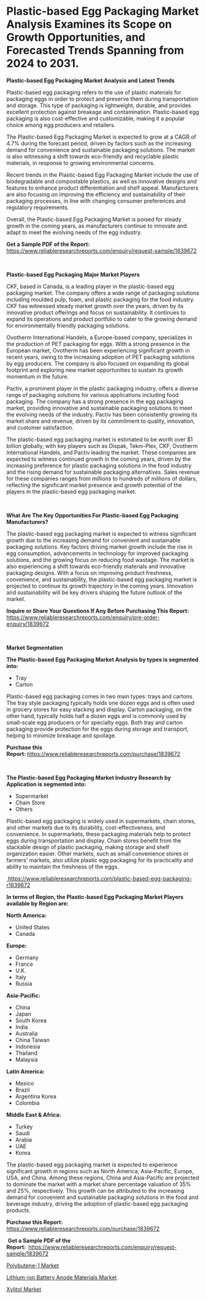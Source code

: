 <p><h1>Plastic-based Egg Packaging Market Analysis Examines its Scope on Growth Opportunities, and Forecasted Trends Spanning from 2024 to 2031.</h1></p><p><strong>Plastic-based Egg Packaging Market Analysis and Latest Trends</strong></p>
<p><p>Plastic-based egg packaging refers to the use of plastic materials for packaging eggs in order to protect and preserve them during transportation and storage. This type of packaging is lightweight, durable, and provides excellent protection against breakage and contamination. Plastic-based egg packaging is also cost-effective and customizable, making it a popular choice among egg producers and retailers.</p><p>The Plastic-based Egg Packaging Market is expected to grow at a CAGR of 4.7% during the forecast period, driven by factors such as the increasing demand for convenience and sustainable packaging solutions. The market is also witnessing a shift towards eco-friendly and recyclable plastic materials, in response to growing environmental concerns.</p><p>Recent trends in the Plastic-based Egg Packaging Market include the use of biodegradable and compostable plastics, as well as innovative designs and features to enhance product differentiation and shelf appeal. Manufacturers are also focusing on improving the efficiency and sustainability of their packaging processes, in line with changing consumer preferences and regulatory requirements.</p><p>Overall, the Plastic-based Egg Packaging Market is poised for steady growth in the coming years, as manufacturers continue to innovate and adapt to meet the evolving needs of the egg industry.</p></p>
<p><strong>Get a Sample PDF of the Report:&nbsp;</strong> <a href="https://www.reliableresearchreports.com/enquiry/request-sample/1839672">https://www.reliableresearchreports.com/enquiry/request-sample/1839672</a></p>
<p>&nbsp;</p>
<p><strong>Plastic-based Egg Packaging Major Market Players</strong></p>
<p><p>CKF, based in Canada, is a leading player in the plastic-based egg packaging market. The company offers a wide range of packaging solutions including moulded pulp, foam, and plastic packaging for the food industry. CKF has witnessed steady market growth over the years, driven by its innovative product offerings and focus on sustainability. It continues to expand its operations and product portfolio to cater to the growing demand for environmentally friendly packaging solutions.</p><p>Ovotherm International Handels, a Europe-based company, specializes in the production of PET packaging for eggs. With a strong presence in the European market, Ovotherm has been experiencing significant growth in recent years, owing to the increasing adoption of PET packaging solutions by egg producers. The company is also focused on expanding its global footprint and exploring new market opportunities to sustain its growth momentum in the future.</p><p>Pactiv, a prominent player in the plastic packaging industry, offers a diverse range of packaging solutions for various applications including food packaging. The company has a strong presence in the egg packaging market, providing innovative and sustainable packaging solutions to meet the evolving needs of the industry. Pactiv has been consistently growing its market share and revenue, driven by its commitment to quality, innovation, and customer satisfaction.</p><p>The plastic-based egg packaging market is estimated to be worth over $1 billion globally, with key players such as Dispak, Tekni-Plex, CKF, Ovotherm International Handels, and Pactiv leading the market. These companies are expected to witness continued growth in the coming years, driven by the increasing preference for plastic packaging solutions in the food industry and the rising demand for sustainable packaging alternatives. Sales revenue for these companies ranges from millions to hundreds of millions of dollars, reflecting the significant market presence and growth potential of the players in the plastic-based egg packaging market.</p></p>
<p>&nbsp;</p>
<p><strong>What Are The Key Opportunities For Plastic-based Egg Packaging Manufacturers?</strong></p>
<p><p>The plastic-based egg packaging market is expected to witness significant growth due to the increasing demand for convenient and sustainable packaging solutions. Key factors driving market growth include the rise in egg consumption, advancements in technology for improved packaging solutions, and the growing focus on reducing food wastage. The market is also experiencing a shift towards eco-friendly materials and innovative packaging designs. With a focus on improving product freshness, convenience, and sustainability, the plastic-based egg packaging market is projected to continue its growth trajectory in the coming years. Innovation and sustainability will be key drivers shaping the future outlook of the market.</p></p>
<p><strong>Inquire or Share Your Questions If Any Before Purchasing This Report:</strong> <a href="https://www.reliableresearchreports.com/enquiry/pre-order-enquiry/1839672">https://www.reliableresearchreports.com/enquiry/pre-order-enquiry/1839672</a></p>
<p>&nbsp;</p>
<p><strong>Market Segmentation</strong></p>
<p><strong>The Plastic-based Egg Packaging Market Analysis by types is segmented into:</strong></p>
<p><ul><li>Tray</li><li>Carton</li></ul></p>
<p><p>Plastic-based egg packaging comes in two main types: trays and cartons. The tray style packaging typically holds one dozen eggs and is often used in grocery stores for easy stacking and display. Carton packaging, on the other hand, typically holds half a dozen eggs and is commonly used by small-scale egg producers or for specialty eggs. Both tray and carton packaging provide protection for the eggs during storage and transport, helping to minimize breakage and spoilage.</p></p>
<p><strong>Purchase this Report:&nbsp;</strong><a href="https://www.reliableresearchreports.com/purchase/1839672">https://www.reliableresearchreports.com/purchase/1839672</a></p>
<p>&nbsp;</p>
<p><strong>The Plastic-based Egg Packaging Market Industry Research by Application is segmented into:</strong></p>
<p><ul><li>Supermarket</li><li>Chain Store</li><li>Others</li></ul></p>
<p><p>Plastic-based egg packaging is widely used in supermarkets, chain stores, and other markets due to its durability, cost-effectiveness, and convenience. In supermarkets, these packaging materials help to protect eggs during transportation and display. Chain stores benefit from the stackable design of plastic packaging, making storage and shelf organization easier. Other markets, such as small convenience stores or farmers' markets, also utilize plastic egg packaging for its practicality and ability to maintain the freshness of the eggs.</p></p>
<p><a href="https://www.reliableresearchreports.com/plastic-based-egg-packaging-r1839672">&nbsp;https://www.reliableresearchreports.com/plastic-based-egg-packaging-r1839672</a></p>
<p><strong>In terms of Region, the Plastic-based Egg Packaging Market Players available by Region are:</strong></p>
<p>
    <p> <strong> North America: </strong>
        <ul>
            <li>United States</li>
            <li>Canada</li>
        </ul>
        </p> 
    <p> <strong> Europe: </strong>
        <ul>
            <li>Germany</li>
            <li>France</li>
            <li>U.K.</li>
            <li>Italy</li>
            <li>Russia</li>
        </ul>
        </p> 
    <p> <strong> Asia-Pacific: </strong>
        <ul>
            <li>China</li>
            <li>Japan</li>
            <li>South Korea</li>
            <li>India</li>
            <li>Australia</li>
            <li>China Taiwan</li>
            <li>Indonesia</li>
            <li>Thailand</li>
            <li>Malaysia</li>
        </ul>
        </p> 
    <p> <strong> Latin America: </strong>
        <ul>
            <li>Mexico</li>
            <li>Brazil</li>
            <li>Argentina Korea</li>
            <li>Colombia</li>
        </ul>
        </p> 
    <p> <strong> Middle East & Africa: </strong>
        <ul>
            <li>Turkey</li>
            <li>Saudi</li>
            <li>Arabia</li>
            <li>UAE</li>
            <li>Korea</li>
        </ul>
    </p>
    </p>
<p><p>The plastic-based egg packaging market is expected to experience significant growth in regions such as North America, Asia-Pacific, Europe, USA, and China. Among these regions, China and Asia-Pacific are projected to dominate the market with a market share percentage valuation of 35% and 25%, respectively. This growth can be attributed to the increasing demand for convenient and sustainable packaging solutions in the food and beverage industry, driving the adoption of plastic-based egg packaging products.</p></p>
<p><strong>Purchase this Report: </strong><a href="https://www.reliableresearchreports.com/purchase/1839672">https://www.reliableresearchreports.com/purchase/1839672</a></p>
<p>&nbsp;<strong>Get a Sample PDF of the Report:&nbsp;&nbsp;</strong><a href="https://www.reliableresearchreports.com/enquiry/request-sample/1839672">https://www.reliableresearchreports.com/enquiry/request-sample/1839672</a></p>
<p><strong></strong></p>
<p><p><a href="https://medium.com/@williambatz78/polybutene-1-market-size-growth-trends-statistics-forecasts-2024-2031-5107e2503b36">Polybutene-1 Market</a></p><p><a href="https://medium.com/@jsksk366/global-lithium-ion-battery-anode-materials-market-size-is-expected-to-reach-at-a-cagr-of-13-9-d0a4819053ab">Lithium-ion Battery Anode Materials Market</a></p><p><a href="https://medium.com/@philipwolf61/xylitol-market-outlook-and-forecast-from-2024-to-2031-b6a6b45a486b">Xylitol Market</a></p></p>